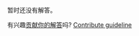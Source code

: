 
暂时还没有解答。

有兴趣[贡献你的解答](https://github.com/BFEdev/BFE.dev-solutions/blob/main/problem/roman-numerals-to-integer_zh.md)吗? [Contribute guideline](https://github.com/BFEdev/BFE.dev-solutions#how-to-contribute)
